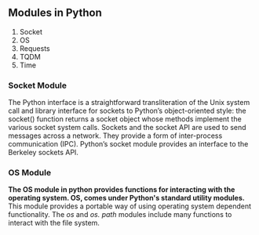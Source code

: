 ## Modules in Python
1. Socket
2. OS
3. Requests
4. TQDM
5. Time

### Socket Module
The Python interface is a straightforward transliteration of the Unix system call and library interface for sockets to Python’s object-oriented style: the socket() function returns a socket object whose methods implement the various socket system calls.
Sockets and the socket API are used to send messages across a network. They provide a form of inter-process communication (IPC).
Python’s socket module provides an interface to the Berkeley sockets API. 

### OS Module
<b>The OS module in python provides functions for interacting with the operating system. OS, comes under Python's standard utility modules.</b>
This module provides a portable way of using operating system dependent functionality. The *os* and *os. path* modules include many functions to interact with the file system.
